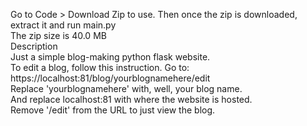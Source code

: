 Go to Code > Download Zip to use. Then once the zip is downloaded, extract it and run main.py
<br>
The zip size is 40.0 MB
<br>
Description
<br>
Just a simple blog-making python flask website.
<br>
To edit a blog, follow this instruction.
Go to: https://localhost:81/blog/yourblognamehere/edit
<br>
Replace 'yourblognamehere' with, well, your blog name.
<br>
And replace localhost:81 with where the website is hosted.
<br>
Remove '/edit' from the URL to just view the blog.
